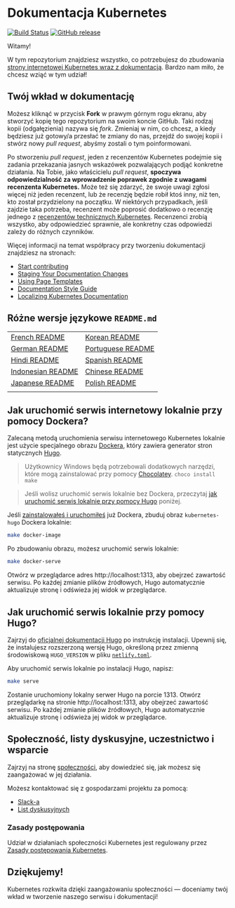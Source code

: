 # Dokumentacja Kubernetes

[![Build Status](https://api.travis-ci.org/kubernetes/website.svg?branch=master)](https://travis-ci.org/kubernetes/website)
[![GitHub release](https://img.shields.io/github/release/kubernetes/website.svg)](https://github.com/kubernetes/website/releases/latest)

Witamy!

W tym repozytorium znajdziesz wszystko, co potrzebujesz do zbudowania [strony internetowej Kubernetes wraz z dokumentacją](https://kubernetes.io/). Bardzo nam miło, że chcesz wziąć w tym udział!

## Twój wkład w dokumentację

Możesz kliknąć w przycisk **Fork** w prawym górnym rogu ekranu, aby stworzyć kopię tego repozytorium na swoim koncie GitHub. Taki rodzaj kopii (odgałęzienia) nazywa się *fork*. Zmieniaj w nim, co chcesz, a kiedy będziesz już gotowy/a przesłać te zmiany do nas, przejdź do swojej kopii i stwórz nowy *pull request*, abyśmy zostali o tym poinformowani.

Po stworzeniu *pull request*, jeden z recenzentów Kubernetes podejmie się zadania przekazania jasnych wskazówek pozwalających podjąć konkretne działania. Na Tobie, jako właścicielu *pull request*, **spoczywa odpowiedzialność za wprowadzenie poprawek zgodnie z uwagami recenzenta Kubernetes.** Może też się zdarzyć, że swoje uwagi zgłosi więcej niż jeden recenzent, lub że recenzję będzie robił ktoś inny, niż ten, kto został przydzielony na początku. W niektórych przypadkach, jeśli zajdzie taka potrzeba, recenzent może poprosić dodatkowo o recenzję jednego z [recenzentów technicznych Kubernetes](https://github.com/kubernetes/website/wiki/Tech-reviewers). Recenzenci zrobią wszystko, aby odpowiedzieć sprawnie, ale konkretny czas odpowiedzi zależy do różnych czynników.

Więcej informacji na temat współpracy przy tworzeniu dokumentacji znajdziesz na stronach:

* [Start contributing](https://kubernetes.io/docs/contribute/start/)
* [Staging Your Documentation Changes](http://kubernetes.io/docs/contribute/intermediate#view-your-changes-locally)
* [Using Page Templates](http://kubernetes.io/docs/contribute/style/page-templates/)
* [Documentation Style Guide](http://kubernetes.io/docs/contribute/style/style-guide/)
* [Localizing Kubernetes Documentation](https://kubernetes.io/docs/contribute/localization/)

## Różne wersje językowe `README.md`
|  |  |
|---|---|
|[French README](README-fr.md)|[Korean README](README-ko.md)|
|[German README](README-de.md)|[Portuguese README](README-pt.md)|
|[Hindi README](README-hi.md)|[Spanish README](README-es.md)|
|[Indonesian README](README-id.md)|[Chinese README](README-zh.md)|
|[Japanese README](README-ja.md)|[Polish README](README-pl.md)|
|||

## Jak uruchomić serwis internetowy lokalnie przy pomocy Dockera?

Zalecaną metodą uruchomienia serwisu internetowego Kubernetes lokalnie jest użycie specjalnego obrazu [Dockera](https://docker.com), który zawiera generator stron statycznych [Hugo](https://gohugo.io).

> Użytkownicy Windows będą potrzebowali dodatkowych narzędzi, które mogą zainstalować przy pomocy [Chocolatey](https://chocolatey.org). `choco install make`

> Jeśli wolisz uruchomić serwis lokalnie bez Dockera, przeczytaj [jak uruchomić serwis lokalnie przy pomocy Hugo](#jak-uruchomić-serwis-lokalnie-przy-pomocy-hugo) poniżej.

Jeśli [zainstalowałeś i uruchomiłeś](https://www.docker.com/get-started) już Dockera, zbuduj obraz `kubernetes-hugo` Dockera lokalnie:

```bash
make docker-image
```

Po zbudowaniu obrazu, możesz uruchomić serwis lokalnie:

```bash
make docker-serve
```

Otwórz w przeglądarce adres http://localhost:1313, aby obejrzeć zawartość serwisu. Po każdej zmianie plików źródłowych, Hugo automatycznie aktualizuje stronę i odświeża jej widok w przeglądarce.

## Jak uruchomić serwis lokalnie przy pomocy Hugo?

Zajrzyj do [oficjalnej dokumentacji Hugo](https://gohugo.io/getting-started/installing/) po instrukcję instalacji. Upewnij się, że instalujesz rozszerzoną wersję Hugo, określoną przez zmienną środowiskową `HUGO_VERSION` w pliku [`netlify.toml`](netlify.toml#L9).

Aby uruchomić serwis lokalnie po instalacji Hugo, napisz:

```bash
make serve
```

Zostanie uruchomiony lokalny serwer Hugo na porcie 1313. Otwórz przeglądarkę na stronie http://localhost:1313, aby obejrzeć zawartość serwisu. Po każdej zmianie plików źródłowych, Hugo automatycznie aktualizuje stronę i odświeża jej widok w przeglądarce.

## Społeczność, listy dyskusyjne, uczestnictwo i wsparcie

Zajrzyj na stronę [społeczności](http://kubernetes.io/community/), aby dowiedzieć się, jak możesz się zaangażować w jej działania.

Możesz kontaktować się z gospodarzami projektu za pomocą:

* [Slack-a](https://kubernetes.slack.com/messages/sig-docs)
* [List dyskusyjnych](https://groups.google.com/forum/#!forum/kubernetes-sig-docs)

### Zasady postępowania

Udział w działaniach społeczności Kubernetes jest regulowany przez [Zasady postępowania Kubernetes](code-of-conduct.md).

## Dziękujemy!

Kubernetes rozkwita dzięki zaangażowaniu społeczności — doceniamy twój wkład w tworzenie naszego serwisu i dokumentacji!
